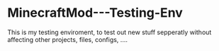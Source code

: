 MinecraftMod---Testing-Env
==========================

This is my testing enviroment, to test out new stuff sepperatly without affecting other projects, files, configs, ....